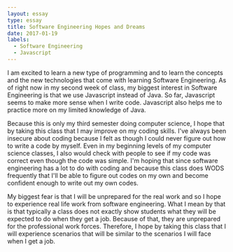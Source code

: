 ```yaml
---
layout: essay
type: essay
title: Software Engineering Hopes and Dreams
date: 2017-01-19
labels:
  - Software Engineering
  - Javascript
---
```


I am excited to learn a new type of programming and to learn the concepts and the new technologies that come with learning Software Engineering.  As of right now in my second week of class, my biggest interest in Software Engineering is that we use Javascript instead of Java.  So far, Javascript seems to make more sense when I write code.  Javascript also helps me to practice more on my limited knowledge of Java.

Because this is only my third semester doing computer science, I hope that by taking this class that I may improve on my coding skills.  I've always been insecure about coding because I felt as though I could never figure out how to write a code by myself.  Even in my beginning levels of my computer science classes, I also would check with people to see if my code was correct even though the code was simple.  I'm hoping that since software engineering has a lot to do with coding and because this class does WODS frequently that I'll be able to figure out codes on my own and become confident enough to write out my own codes.

My biggest fear is that I will be unprepared for the real work and so I hope to experience real life work from software engineering.  What I mean by that is that typically a class does not exactly show students what they will be expected to do when they get a job.  Because of that, they are unprepared for the professional work forces.  Therefore, I hope by taking this class that I will experience scenarios that will be similar to the scenarios I will face when I get a job.
